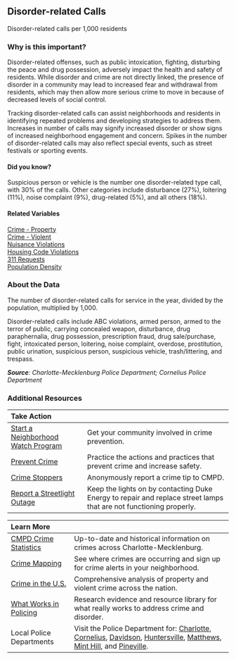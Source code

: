 ## Disorder-related Calls
Disorder-related calls per 1,000 residents

### Why is this important?
Disorder-related offenses, such as public intoxication, fighting, disturbing the peace and drug possession, adversely impact the health and safety of residents. While disorder and crime are not directly linked, the presence of disorder in a community may lead to increased fear and withdrawal from residents, which may then allow more serious crime to move in because of decreased levels of social control. 

Tracking disorder-related calls can assist neighborhoods and residents in identifying repeated problems and developing strategies to address them. Increases in number of calls may signify increased disorder or show signs of increased neighborhood engagement and concern. Spikes in the number of disorder-related calls may also reflect special events, such as street festivals or sporting events.

#### Did you know?
Suspicious person or vehicle is the number one disorder-related type call, with 30% of the calls. Other categories include disturbance (27%), loitering (11%), noise complaint (9%), drug-related (5%), and all others (18%).

#### Related Variables
<a href="javascript:void(0)" onclick="model.metricId = 'm59'">Crime - Property</a>  
<a href="javascript:void(0)" onclick="model.metricId = 'm58'">Crime - Violent</a>  
<a href="javascript:void(0)" onclick="model.metricId = 'm32'">Nuisance Violations</a>  
<a href="javascript:void(0)" onclick="model.metricId = 'm68'">Housing Code Violations</a>  
<a href="javascript:void(0)" onclick="model.metricId = 'm52'">311 Requests</a>  
<a href="javascript:void(0)" onclick="model.metricId = 'm47'">Population Density</a>  


### About the Data
The number of disorder-related calls for service in the year, divided by the population, multiplied by 1,000. 

Disorder-related calls include ABC violations, armed person, armed to the terror of public, carrying concealed weapon, disturbance, drug paraphernalia, drug possession, prescription fraud, drug sale/purchase, fight, intoxicated person, loitering, noise complaint, overdose, prostitution, public urination, suspicious person, suspicious vehicle, trash/littering, and trespass.

_**Source**: Charlotte-Mecklenburg Police Department; Cornelius Police Department_

### Additional Resources
|Take Action |     |
|:- |:- |
|[Start a Neighborhood Watch Program](http://charlottenc.gov/CMPD/Safety/Pages/Community-Programs.aspx) |Get your community involved in crime prevention.
|[Prevent Crime](http://charlottenc.gov/CMPD/Safety/Pages/Safety-Tips.aspx)|Practice the actions and practices that prevent crime and increase safety.
| [Crime Stoppers](http://charlottenc.gov/CMPD/Safety/Pages/CrimeStoppers.aspx) |Anonymously report a crime tip to CMPD.
|[Report a Streetlight Outage](https://www.duke-energy.com/north-carolina-business/products/lighting/request-light-repair.asp) |Keep the lights on by contacting Duke Energy to repair and replace street lamps that are not functioning properly.

|Learn More |     |
|:- |:- |
|[CMPD Crime Statistics](http://charlottenc.gov/CMPD/Safety/Pages/CrimeStats.aspx)|Up-to-date and historical information on crimes across Charlotte-Mecklenburg.
|[Crime Mapping](http://www.crimemapping.com/map/agency/65) |See where crimes are occurring and sign up for crime alerts in your neighborhood. 
|[Crime in the U.S.](http://www.fbi.gov/stats-services/crimestats)|Comprehensive analysis of property and violent crime across the nation.
|[What Works in Policing](http://cebcp.org/evidence-based-policing/what-works-in-policing/) |Research evidence and resource library for what really works to address crime and disorder.
|Local Police Departments|Visit the Police Department for: [Charlotte](http://charlottenc.gov/cmpd/Pages/default.aspx), [Cornelius](http://www.cornelius.org/index.aspx?nid=189), [Davidson](http://www.ci.davidson.nc.us/index.aspx?NID=126), [Huntersville](http://www.huntersville.org/Departments/Police.aspx), [Matthews](http://matthewsnc.gov/pview.aspx?id=20737&catID=567), [Mint Hill](http://www.minthill.com/police_department.php?Police-Department-1), and [Pineville](http://www.pinevillencpolice.com/).